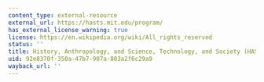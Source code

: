 ```yaml
---
content_type: external-resource
external_url: https://hasts.mit.edu/program/
has_external_license_warning: true
license: https://en.wikipedia.org/wiki/All_rights_reserved
status: ''
title: History, Anthropology, and Science, Technology, and Society (HASTS)
uid: 92e8370f-350a-47b7-907a-803a2f6c29a9
wayback_url: ''
---
```

